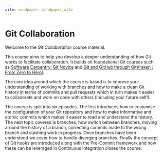 ```yaml
---
site: sandpaper::sandpaper_site
---
```

# Git Collaboration

Welcome to the _Git Collaboration_ course material.

This course aims to help you develop a deeper understanding of how Git works to facilitate collaboration. It builds on
foundational Git courses such as [Software Carpentry: Git Novice][swCarpentryGit] and [Git and GitHub through
GitKraken : From Zero to Hero!][zeroHero].

The core idea around which the course is based is to improve your understanding of working with branches and how to
make a clean Git history in terms of commits and pull requests which in turn makes it easier to collaborate and work on
code with others (including your future self!).

The course is split into six episodes. The first introduces how to customise the configuration of your Git repository
and how to make informative and atomic commits which makes it easier to read and understand the history. The next topic
covered is branches, how switch between branches, moving around the history of a branch, correcting commits made to the
wrong branch and stashing work in progress. Once branches have been understood we cover how to handle diverging
branches. Finally the concept of Git hooks are introduced along with the Pre-Commit framework and how these can be
leveraged in Continuous Integration closes the course.

[swCarpentryGit]: https://swcarpentry.github.io/git-novice/
[zeroHero]: https://srse-git-github-zero2hero.netlify.app
